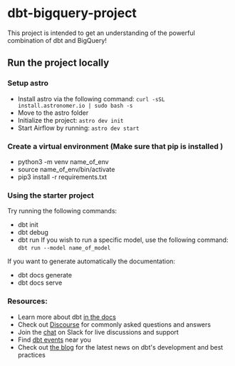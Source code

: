 # dbt-bigquery-project

This project is intended to get an understanding of the powerful combination of dbt and BigQuery!

 ## Run the project locally

 ### Setup astro
 - Install astro via the following command: `curl -sSL install.astronomer.io | sudo bash -s`
 - Move to the astro folder
 - Initialize the project: `astro dev init`
 - Start Airflow by running: `astro dev start`
 
 ### Create a virtual environment (Make sure that pip is installed )
 
 - python3 -m venv name_of_env
 - source name_of_env/bin/activate
 - pip3 install -r requirements.txt
 
 ### Using the starter project
 
 Try running the following commands:
 - dbt init
 - dbt debug
 - dbt run 
 If you wish to run a specific model, use the following command: `dbt run --model name_of_model`
 
 If you want to generate automatically the documentation:
 - dbt docs generate
 - dbt docs serve
 
 
 ### Resources:
 - Learn more about dbt [in the docs](https://docs.getdbt.com/docs/introduction)
 - Check out [Discourse](https://discourse.getdbt.com/) for commonly asked questions and answers
 - Join the [chat](https://community.getdbt.com/) on Slack for live discussions and support
 - Find [dbt events](https://events.getdbt.com) near you
 - Check out [the blog](https://blog.getdbt.com/) for the latest news on dbt's development and best practices
